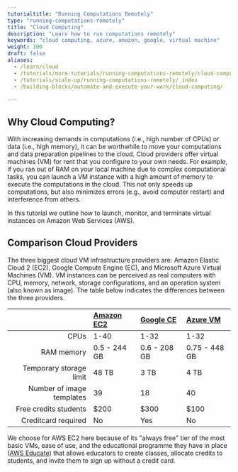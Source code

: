 ```yaml
---
tutorialtitle: "Running Computations Remotely"
type: "running-computations-remotely"
title: "Cloud Computing"
description: "Learn how to run computations remotely"
keywords: "cloud computing, azure, amazon, google, virtual machine"
weight: 100
draft: false
aliases:
  - /learn/cloud
  - /tutorials/more-tutorials/running-computations-remotely/cloud-computing
  - /tutorials/scale-up/running-computations-remotely/_index
  - /building-blocks/automate-and-execute-your-work/cloud-computing/
  
---
```


## Why Cloud Computing?
With increasing demands in computations (i.e., high number of CPUs) or data (i.e., high memory), it can be worthwhile to move your computations and data preparation pipelines to the cloud. Cloud providers offer virtual machines (VM) for rent that you configure to your own needs. For example, if you ran out of RAM on your local machine due to complex computational tasks, you can launch a VM instance with a high amount of memory to execute the computations in the cloud. This not only speeds up computations, but also minimizes errors (e.g., avoid computer restart) and interference from others.

In this tutorial we outline how to launch, monitor, and terminate virtual instances on Amazon Web Services (AWS).


## Comparison Cloud Providers
The three biggest cloud VM infrastructure providers are: Amazon Elastic Cloud 2 (EC2), Google Compute Engine (EC), and Microsoft Azure Virtual Machines (VM). VM instances can be perceived as real computers with CPU, memory, network, storage configurations, and an operation system (also known as image). The table below indicates the differences between the three providers.

| | [Amazon EC2](https://portal.aws.amazon.com/billing/signup#/start) | [Google CE](https://accounts.google.com/signin/v2/identifier?service=cloudconsole) | [Azure VM](https://azure.microsoft.com/en-us/free/) |
| ---: | :--- | :--- | :--- |
| CPUs | 1-40  | 1-32 | 1-32  |
| RAM memory | 0.5 - 244 GB | 0.6 - 208 GB | 0.75 - 448 GB |
| Temporary storage limit | 48 TB | 3 TB | 4 TB |
| Number of image templates  | 39  | 18 | 40 |
| Free credits students | $200  | $300 | $100 |
| Creditcard required  | No | Yes | No |

We choose for AWS EC2 here because of its "always free" tier of the most basic VMs, ease of use, and the educational programme they have in place ([AWS Educate](https://aws.amazon.com/education/awseducate/)) that allows educators to create classes, allocate credits to students, and invite them to sign up without a credit card.
